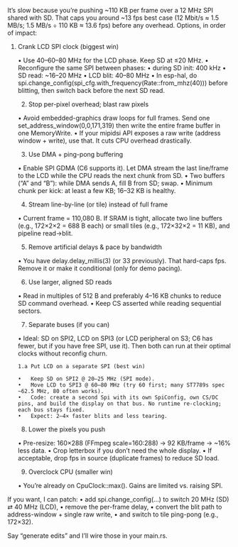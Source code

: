 It’s slow because you’re pushing ~110 KB per frame over a 12 MHz SPI shared with SD. That caps you around ~13 fps best case (12 Mbit/s ≈ 1.5 MB/s; 1.5 MB/s ÷ 110 KB ≈ 13.6 fps) before any overhead. Options, in order of impact:
1.	Crank LCD SPI clock (biggest win)

	•	Use 40–60–80 MHz for the LCD phase. Keep SD at ≤20 MHz.
	•	Reconfigure the same SPI between phases:
	•	during SD init: 400 kHz
	•	SD read: ~16–20 MHz
	•	LCD blit: 40–80 MHz
	•	In esp-hal, do spi.change_config(spi_cfg.with_frequency(Rate::from_mhz(40))) before blitting, then switch back before the next SD read.


	2.	Stop per-pixel overhead; blast raw pixels

	•	Avoid embedded-graphics draw loops for full frames. Send one set_address_window(0,0,171,319) then write the entire frame buffer in one MemoryWrite.
	•	If your mipidsi API exposes a raw write (address window + write), use that. It cuts CPU overhead drastically.

	3.	Use DMA + ping-pong buffering

	•	Enable SPI GDMA (C6 supports it). Let DMA stream the last line/frame to the LCD while the CPU reads the next chunk from SD.
	•	Two buffers (“A” and “B”): while DMA sends A, fill B from SD; swap.
	•	Minimum chunk per kick: at least a few KB; 16–32 KB is healthy.

	4.	Stream line-by-line (or tile) instead of full frame

	•	Current frame = 110,080 B. If SRAM is tight, allocate two line buffers (e.g., 172×2×2 = 688 B each) or small tiles (e.g., 172×32×2 = 11 KB), and pipeline read→blit.

	5.	Remove artificial delays & pace by bandwidth

	•	You have delay.delay_millis(3) (or 33 previously). That hard-caps fps. Remove it or make it conditional (only for demo pacing).

	6.	Use larger, aligned SD reads

	•	Read in multiples of 512 B and preferably 4–16 KB chunks to reduce SD command overhead.
	•	Keep CS asserted while reading sequential sectors.

	7.	Separate buses (if you can)

	•	Ideal: SD on SPI2, LCD on SPI3 (or LCD peripheral on S3; C6 has fewer, but if you have free SPI, use it). Then both can run at their optimal clocks without reconfig churn.

		1.a	Put LCD on a separate SPI (best win)

		•	Keep SD on SPI2 @ 20–25 MHz (SPI mode).
		•	Move LCD to SPI3 @ 60–80 MHz (try 60 first; many ST7789s spec ~62.5 MHz, 80 often works).
		•	Code: create a second Spi with its own SpiConfig, own CS/DC pins, and build the display on that bus. No runtime re-clocking; each bus stays fixed.
		•	Expect: 2–4× faster blits and less tearing.

	8.	Lower the pixels you push

	•	Pre-resize: 160×288 (FFmpeg scale=160:288) → 92 KB/frame → ~16% less data.
	•	Crop letterbox if you don’t need the whole display.
	•	If acceptable, drop fps in source (duplicate frames) to reduce SD load.

	9.	Overclock CPU (smaller win)

	•	You’re already on CpuClock::max(). Gains are limited vs. raising SPI.

If you want, I can patch:
•	add spi.change_config(...) to switch 20 MHz (SD) ⇄ 40 MHz (LCD),
•	remove the per-frame delay,
•	convert the blit path to address-window + single raw write,
•	and switch to tile ping-pong (e.g., 172×32).

Say “generate edits” and I’ll wire those in your main.rs.